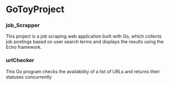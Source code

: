 # GoToyProject
### job_Scrapper
This project is a job scraping web application built with Go, which collects job postings based on user search terms and displays the results using the Echo framework.
### urlChecker
This Go program checks the availability of a list of URLs and returns their statuses concurrently
